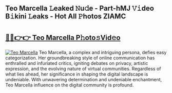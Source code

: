 ## Teo Marcella 𝙻eaked 𝙽u𝚍e - Part-hMJ 𝚅𝚒deo B𝚒kini 𝙻eaks - Hot All 𝙿hotos ZIAMC

# <h2><a href="http://ld1a0d8.urlbe.top/?page=Teo+Marcella">🔗🔗👉👉 Teo Marcella P𝚑oto𝚜Vid𝚎o</a></h2>

[![Teo Marcella](https://i.imgur.com/eBuTRDB.gif)](http://ld1a0d8.urlbe.top/?page=Teo+Marcella)
Teo Marcella, a complex and intriguing persona, defies easy categorization. Her groundbreaking style of online communication has enthralled and infuriated critics, igniting debates on privacy, artistic expression, and the evolving nature of virtual communities. Regardless of what lies ahead, her significance in shaping the digital landscape is undeniable. With unwavering determination and undeniable enchantment, Teo Marcella influence on the digital community is profound.
